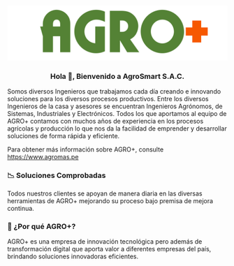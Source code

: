 <a href="#"><img src="https://github.com/agrosmartsac/.github/blob/main/img/logo_agromas.svg" alt="logo"/></a>

<h3 align="center">Hola 👋, Bienvenido a AgroSmart S.A.C.</h3>

Somos diversos Ingenieros que trabajamos cada día creando e innovando soluciones para los diversos procesos productivos.
Entre los diversos Ingenieros de la casa y asesores se encuentran Ingenieros Agrónomos, de Sistemas, Industriales y Electrónicos.
Todos los que aportamos al equipo de AGRO+ contamos con muchos años de experiencia en los procesos agrícolas y producción lo que nos da la facilidad de emprender y desarrollar soluciones de forma rápida y eficiente.

Para obtener más información sobre AGRO+, consulte https://www.agromas.pe

### 📉 Soluciones Comprobadas

Todos nuestros clientes se apoyan de manera diaria en las diversas herramientas de AGRO+ mejorando su proceso bajo premisa de mejora continua.

### 📲 ¿Por qué AGRO+?

AGRO+ es una empresa de innovación tecnológica pero además de transformación digital que aporta valor a diferentes empresas del país, brindando soluciones innovadoras eficientes.

